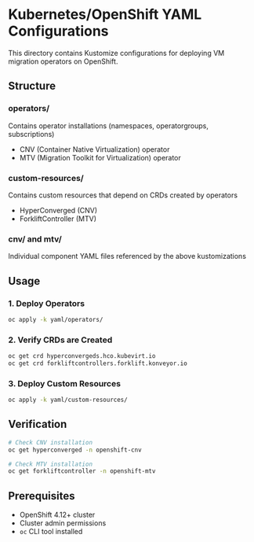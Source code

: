 # Kubernetes/OpenShift YAML Configurations

This directory contains Kustomize configurations for deploying VM migration operators on OpenShift.

## Structure

### operators/
Contains operator installations (namespaces, operatorgroups, subscriptions)
- CNV (Container Native Virtualization) operator
- MTV (Migration Toolkit for Virtualization) operator

### custom-resources/
Contains custom resources that depend on CRDs created by operators
- HyperConverged (CNV)
- ForkliftController (MTV)

### cnv/ and mtv/
Individual component YAML files referenced by the above kustomizations

## Usage

### 1. Deploy Operators
```bash
oc apply -k yaml/operators/
```

### 2. Verify CRDs are Created
```bash
oc get crd hyperconvergeds.hco.kubevirt.io
oc get crd forkliftcontrollers.forklift.konveyor.io
```

### 3. Deploy Custom Resources
```bash
oc apply -k yaml/custom-resources/
```

## Verification

```bash
# Check CNV installation
oc get hyperconverged -n openshift-cnv

# Check MTV installation  
oc get forkliftcontroller -n openshift-mtv
```

## Prerequisites

- OpenShift 4.12+ cluster
- Cluster admin permissions
- `oc` CLI tool installed 